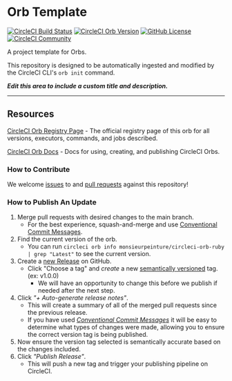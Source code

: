 # Orb Template


[![CircleCI Build Status](https://circleci.com/gh/monsieurpeinture/circleci-orb-ruby.svg?style=shield "CircleCI Build Status")](https://circleci.com/gh/monsieurpeinture/circleci-orb-ruby) [![CircleCI Orb Version](https://badges.circleci.com/orbs/monsieurpeinture/circleci-orb-ruby.svg)](https://circleci.com/orbs/registry/orb/monsieurpeinture/circleci-orb-ruby) [![GitHub License](https://img.shields.io/badge/license-MIT-lightgrey.svg)](https://raw.githubusercontent.com/monsieurpeinture/circleci-orb-ruby/master/LICENSE) [![CircleCI Community](https://img.shields.io/badge/community-CircleCI%20Discuss-343434.svg)](https://discuss.circleci.com/c/ecosystem/orbs)



A project template for Orbs.

This repository is designed to be automatically ingested and modified by the CircleCI CLI's `orb init` command.

_**Edit this area to include a custom title and description.**_

---

## Resources

[CircleCI Orb Registry Page](https://circleci.com/orbs/registry/orb/monsieurpeinture/circleci-orb-ruby) - The official registry page of this orb for all versions, executors, commands, and jobs described.

[CircleCI Orb Docs](https://circleci.com/docs/2.0/orb-intro/#section=configuration) - Docs for using, creating, and publishing CircleCI Orbs.

### How to Contribute

We welcome [issues](https://github.com/monsieurpeinture/circleci-orb-ruby/issues) to and [pull requests](https://github.com/monsieurpeinture/circleci-orb-ruby/pulls) against this repository!

### How to Publish An Update
1. Merge pull requests with desired changes to the main branch.
    - For the best experience, squash-and-merge and use [Conventional Commit Messages](https://conventionalcommits.org/).
2. Find the current version of the orb.
    - You can run `circleci orb info monsieurpeinture/circleci-orb-ruby | grep "Latest"` to see the current version.
3. Create a [new Release](https://github.com/monsieurpeinture/circleci-orb-ruby/releases/new) on GitHub.
    - Click "Choose a tag" and _create_ a new [semantically versioned](http://semver.org/) tag. (ex: v1.0.0)
      - We will have an opportunity to change this before we publish if needed after the next step.
4.  Click _"+ Auto-generate release notes"_.
    - This will create a summary of all of the merged pull requests since the previous release.
    - If you have used _[Conventional Commit Messages](https://conventionalcommits.org/)_ it will be easy to determine what types of changes were made, allowing you to ensure the correct version tag is being published.
5. Now ensure the version tag selected is semantically accurate based on the changes included.
6. Click _"Publish Release"_.
    - This will push a new tag and trigger your publishing pipeline on CircleCI.